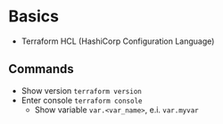 # Basics
- Terraform HCL (HashiCorp Configuration Language)

## Commands
- Show version
    ```terraform version```
- Enter console
    ```terraform console```
    - Show variable
        ```var.<var_name>```, e.i. ```var.myvar```
